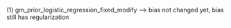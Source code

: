 (1) gm_prior_logistic_regression_fixed_modify --> bias not changed yet, bias still has regularization
